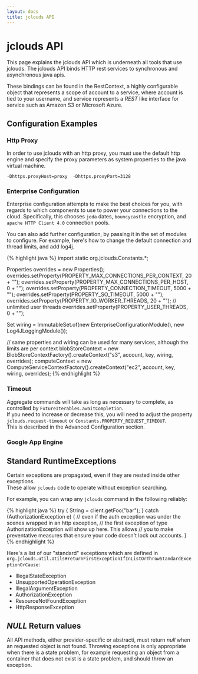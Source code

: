 ```yaml
---
layout: docs
title: jclouds API
---
```

# jclouds API
 
This page explains the jclouds API which is underneath all tools that use jclouds. 
The jclouds API binds HTTP rest services to synchronous and asynchronous java apis. 

These bindings can be found in the RestContext, a highly configurable object that represents a scope of account to a service, 
where account is tied to your username, and service represents a _REST_ like interface for service such as Amazon S3 or Microsoft Azure. 


## Configuration Examples
### Http Proxy

In order to use jclouds with an http proxy, you must use the default http engine and
specify the proxy parameters as system properties to the java virtual machine.

```
-Dhttps.proxyHost=proxy  -Dhttps.proxyPort=3128
```

### Enterprise Configuration
Enterprise configuration attempts to make the best choices for you, with regards to which components to use to power your connections to the cloud. 
Specifically, this chooses `joda` dates, `bouncycastle` encryption, and `apache HTTP Client 4.0` connection pools.

You can also add further configuration, by passing it in the set of modules to configure.  For example, here's how to change the default connection and thread limits, and add log4j.

{% highlight java %}
import static org.jclouds.Constants.*;


  Properties overrides = new Properties();
  overrides.setProperty(PROPERTY_MAX_CONNECTIONS_PER_CONTEXT, 20 + "");
  overrides.setProperty(PROPERTY_MAX_CONNECTIONS_PER_HOST, 0 + "");
  overrides.setProperty(PROPERTY_CONNECTION_TIMEOUT, 5000 + "");
  overrides.setProperty(PROPERTY_SO_TIMEOUT, 5000 + "");
  overrides.setProperty(PROPERTY_IO_WORKER_THREADS, 20 + "");
  // unlimited user threads
  overrides.setProperty(PROPERTY_USER_THREADS, 0 + "");
 
 
  Set<Module> wiring =  ImmutableSet.of(new EnterpriseConfigurationModule(), new Log4JLoggingModule());

  // same properties and wiring can be used for many services, although the limits are per context
  blobStoreContext = new BlobStoreContextFactory().createContext("s3", account, key, wiring, overrides);
  computeContext = new ComputeServiceContextFactory().createContext("ec2", account, key, wiring, overrides);
{% endhighlight %}

### Timeout

Aggregate commands will take as long as necessary to complete, as controlled by `FutureIterables.awaitCompletion`.  
If you need to increase or decrease this, you will need to adjust the property `jclouds.request-timeout` or `Constants.PROPERTY_REQUEST_TIMEOUT`.  
This is described in the Advanced Configuration section.

### Google App Engine

## Standard RuntimeExceptions

Certain exceptions are propagated, even if they are nested inside other exceptions.  
These allow `jclouds` code to operate without exception searching.  

For example, you can wrap any `jclouds` command in the following reliably:

{% highlight java %}
  try {
      String = client.getFoo("bar");
  } catch (AuthorizationException e) {
      // even if the auth exception was under the scenes wrapped in an http exception, 
      // the first exception of type AuthorizationException will show up here.  This allows
      // you to make preventative measures that ensure your code doesn't lock out accounts.
  }
{% endhighlight %}

Here's a list of our "standard" exceptions which are defined in `org.jclouds.util.Utils#returnFirstExceptionIfInListOrThrowStandardExceptionOrCause`:

  * IllegalStateException
  * UnsupportedOperationException
  * IllegalArgumentException
  * AuthorizationException
  * ResourceNotFoundException
  * HttpResponseException

## *NULL* Return values

All API methods, either provider-specific or abstracti, must return _null_ when an requested object is not found.
Throwing exceptions is only appropriate when there is a state problem, for example requesting an object from a container that does not 
exist is a state problem, and should throw an exception.


